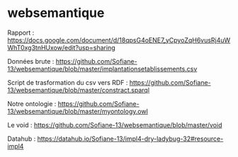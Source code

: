 # websemantique
 Rapport : https://docs.google.com/document/d/18qpsG4oENE7_yCpyoZqH6vusRj4uWWhT0xg3tnHUxow/edit?usp=sharing

Données brute : https://github.com/Sofiane-13/websemantique/blob/master/implantationsetablissements.csv

Script de trasformation du csv vers RDF : https://github.com/Sofiane-13/websemantique/blob/master/constract.sparql

Notre ontologie : https://github.com/Sofiane-13/websemantique/blob/master/myontology.owl

Le void : https://github.com/Sofiane-13/websemantique/blob/master/void

Datahub : https://datahub.io/Sofiane-13/impl4-dry-ladybug-32#resource-impl4
